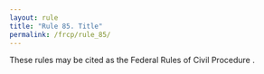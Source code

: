 ```yaml
---
layout: rule
title: "Rule 85. Title"
permalink: /frcp/rule_85/
---
```


These rules may be cited as the Federal Rules of Civil Procedure .